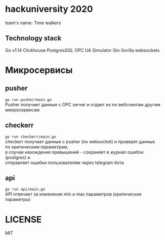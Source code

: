 # hackuniversity 2020
team's name: Time walkers

## Technology stack
Go v1.14
Clickhouse
PostgresSQL
OPC UA Simulator
Gin
Gorilla websockets

# Микросервисы
## pusher
`go run pusher/main.go` \
Pusher получает данные с OPC server и отдает их по вебсокетам другим микросервисам

## checkerr
`go run checkerr/main.go` \
checkerr получает данные с pusher (по websocket) и проверят данные по критическим параметрам, \
в случае нахождения превышений - сохраняет в журнал ошибок (postgres) и  \
отправляет ошибки пользователям через telegram бота

## api
`go run api/main.go` \
API отвечает за изменение min и max параметров (критические параметры)

# LICENSE
MIT